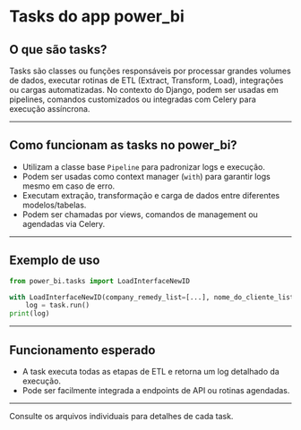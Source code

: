# Tasks do app power_bi

## O que são tasks?

Tasks são classes ou funções responsáveis por processar grandes volumes de dados, executar rotinas de ETL (Extract, Transform, Load), integrações ou cargas automatizadas. No contexto do Django, podem ser usadas em pipelines, comandos customizados ou integradas com Celery para execução assíncrona.

---

## Como funcionam as tasks no power_bi?

- Utilizam a classe base `Pipeline` para padronizar logs e execução.
- Podem ser usadas como context manager (`with`) para garantir logs mesmo em caso de erro.
- Executam extração, transformação e carga de dados entre diferentes modelos/tabelas.
- Podem ser chamadas por views, comandos de management ou agendadas via Celery.

---

## Exemplo de uso

```python
from power_bi.tasks import LoadInterfaceNewID

with LoadInterfaceNewID(company_remedy_list=[...], nome_do_cliente_list=[...]) as task:
    log = task.run()
print(log)
```

---

## Funcionamento esperado

- A task executa todas as etapas de ETL e retorna um log detalhado da execução.
- Pode ser facilmente integrada a endpoints de API ou rotinas agendadas.

---

Consulte os arquivos individuais para detalhes de cada task.
